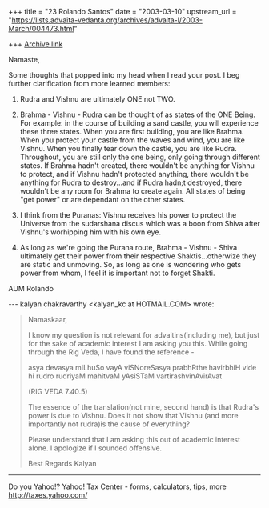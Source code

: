 +++
title = "23 Rolando Santos"
date = "2003-03-10"
upstream_url = "https://lists.advaita-vedanta.org/archives/advaita-l/2003-March/004473.html"

+++
[Archive link](https://lists.advaita-vedanta.org/archives/advaita-l/2003-March/004473.html)

Namaste,

Some thoughts that popped into my head when I read
your post. I beg further clarification from more
learned members:

1) Rudra and Vishnu are ultimately ONE not TWO.

2) Brahma - Vishnu - Rudra can be thought of as states
of the ONE Being. For example: in the course of
building a sand castle, you will experience these
three states. When you are first building, you are
like Brahma. When you protect your castle from the
waves and wind, you are like Vishnu. When you finally
tear down the castle, you are like Rudra. Throughout,
you are still only the one being, only going through
different states. If Brahma hadn't created, there
wouldn't be anything for Vishnu to protect, and if
Vishnu hadn't protected anything, there wouldn't be
anything for Rudra to destroy...and if Rudra hadn;t
destroyed, there wouldn't be any room for Brahma to
create again. All states of being "get power" or are
dependant on the other states.

3) I think from the Puranas: Vishnu receives his power
to protect the Universe from the sudarshana discus
which was a boon from Shiva after Vishnu's worhipping
him with his own eye.

4) As long as we're going the Purana route, Brahma -
Vishnu - Shiva ultimately get their power from their
respective Shaktis...otherwize they are static and
unmoving. So, as long as one is wondering who gets
power from whom, I feel it is important not to forget
Shakti.

AUM
Rolando

--- kalyan chakravarthy <kalyan_kc at HOTMAIL.COM> wrote:
> Namaskaar,
>
> I know my question is not relevant for
> advaitins(including me), but just for
> the sake of academic interest I am asking you this.
> While going through the
> Rig Veda, I have found the reference -
>
> asya devasya mILhuSo vayA viSNoreSasya prabhRthe
> havirbhiH
> vide hi rudro rudriyaM mahitvaM yAsiSTaM
> vartirashvinAvirAvat
>
> (RIG VEDA 7.40.5)
>
> The essence of the translation(not mine, second
> hand) is that Rudra's power
> is due to Vishnu. Does it not show that Vishnu (and
> more importantly not
> rudra)is the cause of everything?
>
> Please understand that I am asking this out of
> academic interest alone. I
> apologize if I sounded offensive.
>
>
> Best Regards
> Kalyan



__________________________________________________
Do you Yahoo!?
Yahoo! Tax Center - forms, calculators, tips, more
http://taxes.yahoo.com/

